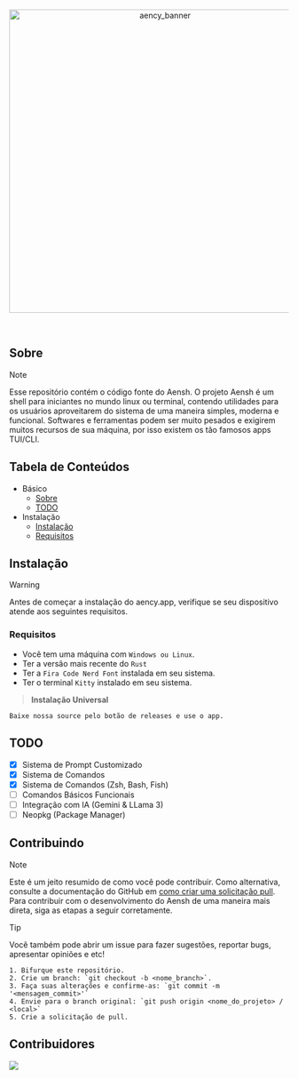 <div align="center">
	<br />
	<p>
		<a href="https://github.com/aencyco/aencyapp/"><img src="https://aencyold.netlify.app/cdn/img/aency_banner_rc.png" width="546" alt="aency_banner" /></a>
	</p>
	<br />
	<p>
</div>

## Sobre
> [!NOTE]
> Esse repositório contém o código fonte do Aensh. O projeto Aensh é um shell para iniciantes no mundo linux ou terminal, contendo utilidades para os usuários aproveitarem do sistema de uma maneira simples, moderna e funcional. Softwares e ferramentas podem ser muito pesados e exigirem muitos recursos de sua máquina, por isso existem os tão famosos apps TUI/CLI.

## Tabela de Conteúdos
- Básico
  - [Sobre](#sobre)
  - [TODO](#todo)
- Instalação
  - [Instalação](#instalação)
  - [Requisitos](#requisitos)

## Instalação
> [!WARNING]
> Antes de começar a instalação do aency.app, verifique se seu dispositivo atende aos seguintes requisitos.

### Requisitos
- Você tem uma máquina com `Windows ou Linux`.
- Ter a versão mais recente do `Rust`
- Ter a `Fira Code Nerd Font` instalada em seu sistema.
- Ter o terminal `Kitty` instalado em seu sistema.

> **Instalação Universal**
```
Baixe nossa source pelo botão de releases e use o app.
```

<!--
## Atalhos do Shanny

| Atalho | Descrição |
| --- | ----------- |
| <kbd>^</kbd>+<kbd>Shift</kdb>+<kbd>C</kdb> | Copia um texto no Shanny. |
| <kbd>^</kbd>+<kbd>Shift</kdb>+<kbd>X</kdb> | Recorta um texto no Shanny. |
| <kbd>^</kbd>+<kbd>Shift</kdb>+<kbd>V</kdb> | Cola um texto no Shanny |
| <kbd>^</kbd>+<kbd>Shift</kdb>+<kbd>A</kdb> | Seleciona todos os textos no Shanny. |
| <kbd>^</kbd>+<kbd>Shfit</kdb>+<kbd>L</kdb> | Limpa a tela do Shanny. |
| <kbd>ALT</kbd>+<kbd>F4</kdb> | Finaliza o processo do Shanny. | -->

## TODO
- [x] Sistema de Prompt Customizado
- [x] Sistema de Comandos
- [x] Sistema de Comandos (Zsh, Bash, Fish)
- [ ] Comandos Básicos Funcionais
- [ ] Integração com IA (Gemini & LLama 3)
- [ ] Neopkg (Package Manager)

## Contribuindo
> [!NOTE]
> Este é um jeito resumido de como você pode contribuir. Como alternativa, consulte a documentação do GitHub em [como criar uma solicitação pull](https://help.github.com/en/github/collaborating-with-issues-and-pull-requests/creating-a-pull-request). Para contribuir com o desenvolvimento do Aensh de uma maneira mais direta, siga as etapas a seguir corretamente.

> [!TIP]
> Você também pode abrir um issue para fazer sugestões, reportar bugs, apresentar opiniões e etc!

```
1. Bifurque este repositório.
2. Crie um branch: `git checkout -b <nome_branch>`.
3. Faça suas alterações e confirme-as: `git commit -m '<mensagem_commit>'`
4. Envie para o branch original: `git push origin <nome_do_projeto> / <local>`
5. Crie a solicitação de pull.
```

## Contribuidores
<a href="https://github.com/aencyco/aencyapp/graphs/contributors">
  <img src = "https://contrib.rocks/image?repo=aenyco/aencyapp"/>
</a>
